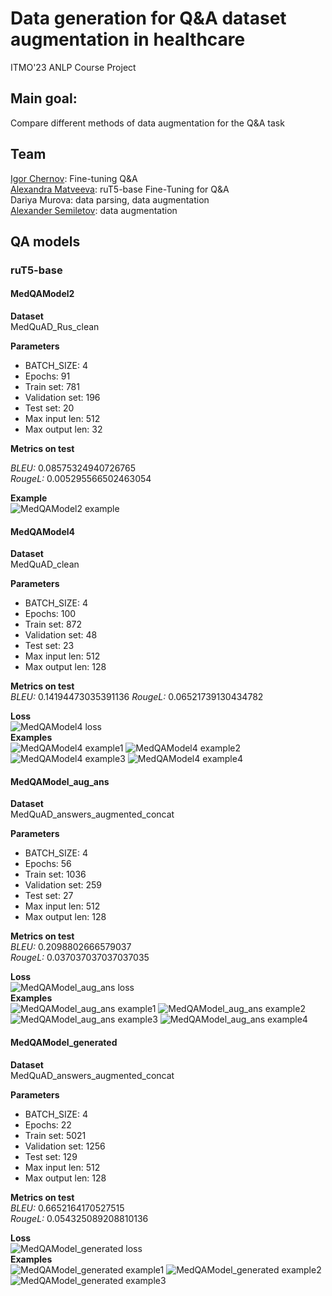# Data generation for Q&A dataset augmentation in healthcare
ITMO'23 ANLP Course Project

## Main goal:
Compare different methods of data augmentation for the Q&A task

## Team
[Igor Chernov](https://link-url-here.org): Fine-tuning Q&A<br />
[Alexandra Matveeva](https://github.com/alex-mat-s): ruT5-base Fine-Tuning for Q&A<br />
Dariya Murova: data parsing, data augmentation<br />
[Alexander Semiletov](https://github.com/kinoooshnik): data augmentation<br />

## QA models

### ruT5-base
#### MedQAModel2 

**Dataset**<br />
MedQuAD_Rus_clean

**Parameters**
- BATCH_SIZE: 4
- Epochs: 91
- Train set: 781
- Validation set: 196
- Test set: 20
- Max input len: 512
- Max output len: 32

**Metrics on test**<br />

*BLEU:* 0.08575324940726765<br />
*RougeL:* 0.005295566502463054<br />

**Example**<br />
![MedQAModel2 example](https://github.com/alex-mat-s/data_augmentation_QA/blob/main/img/img1.png)

#### MedQAModel4<br />
**Dataset**<br />
MedQuAD_clean

**Parameters**
- BATCH_SIZE: 4
- Epochs: 100
- Train set: 872
- Validation set: 48
- Test set: 23
- Max input len: 512
- Max output len: 128

**Metrics on test**<br />
*BLEU:* 0.14194473035391136
*RougeL:* 0.06521739130434782<br />

**Loss**<br />
![MedQAModel4 loss](https://github.com/alex-mat-s/data_augmentation_QA/blob/main/img/img15.jpg)
<br />**Examples**<br />
![MedQAModel4 example1](https://github.com/alex-mat-s/data_augmentation_QA/blob/main/img/img16.png)
![MedQAModel4 example2](https://github.com/alex-mat-s/data_augmentation_QA/blob/main/img/img3.png)
![MedQAModel4 example3](https://github.com/alex-mat-s/data_augmentation_QA/blob/main/img/img4.png)
![MedQAModel4 example4](https://github.com/alex-mat-s/data_augmentation_QA/blob/main/img/img5.png)

#### MedQAModel_aug_ans
**Dataset**<br />
MedQuAD_answers_augmented_concat

**Parameters**
- BATCH_SIZE: 4
- Epochs: 56
- Train set: 1036
- Validation set: 259
- Test set: 27
- Max input len: 512
- Max output len: 128

**Metrics on test**<br />
*BLEU:* 0.2098802666579037<br />
*RougeL:* 0.037037037037037035<br />

**Loss**<br />
![MedQAModel_aug_ans loss](https://github.com/alex-mat-s/data_augmentation_QA/blob/main/img/img6.png)
<br />**Examples**<br />
![MedQAModel_aug_ans example1](https://github.com/alex-mat-s/data_augmentation_QA/blob/main/img/img7.png)
![MedQAModel_aug_ans example2](https://github.com/alex-mat-s/data_augmentation_QA/blob/main/img/img8.png)
![MedQAModel_aug_ans example3](https://github.com/alex-mat-s/data_augmentation_QA/blob/main/img/img9.png)
![MedQAModel_aug_ans example4](https://github.com/alex-mat-s/data_augmentation_QA/blob/main/img/img10.png)

#### MedQAModel_generated
**Dataset**<br />
MedQuAD_answers_augmented_concat

**Parameters**
- BATCH_SIZE: 4
- Epochs: 22
- Train set: 5021
- Validation set: 1256
- Test set: 129
- Max input len: 512
- Max output len: 128

**Metrics on test**<br />
*BLEU:* 0.6652164170527515<br />
*RougeL:* 0.054325089208810136<br />

**Loss**<br />
![MedQAModel_generated loss](https://github.com/alex-mat-s/data_augmentation_QA/blob/main/img/img11.png)
<br />**Examples**<br />
![MedQAModel_generated example1](https://github.com/alex-mat-s/data_augmentation_QA/blob/main/img/img12.png)
![MedQAModel_generated example2](https://github.com/alex-mat-s/data_augmentation_QA/blob/main/img/img13.png)
![MedQAModel_generated example3](https://github.com/alex-mat-s/data_augmentation_QA/blob/main/img/img14.png)
